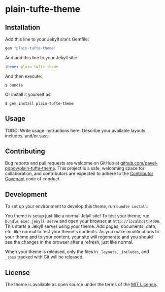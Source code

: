 # plain-tufte-theme

## Installation

Add this line to your Jekyll site's Gemfile:

```ruby
gem "plain-tufte-theme"
```

And add this line to your Jekyll site:

```yaml
theme: plain-tufte-theme
```

And then execute:

    $ bundle

Or install it yourself as:

    $ gem install plain-tufte-theme

## Usage

TODO: Write usage instructions here. Describe your available layouts, includes,
and/or sass.

## Contributing

Bug reports and pull requests are welcome on GitHub at
[github.com/pavel-popov/plain-tufte-theme](https://github.com/pavel-popov/plain-tufte-theme).
This project is a safe, welcoming space for collaboration, and contributors are
expected to adhere to the [Contributor
Covenant](http://contributor-covenant.org) code of conduct.

## Development

To set up your environment to develop this theme, run `bundle install`.

You theme is setup just like a normal Jelyll site! To test your theme, run
`bundle exec jekyll serve` and open your browser at `http://localhost:4000`.
This starts a Jekyll server using your theme. Add pages, documents, data, etc.
like normal to test your theme's contents. As you make modifications to your
theme and to your content, your site will regenerate and you should see the
changes in the browser after a refresh, just like normal.

When your theme is released, only the files in `_layouts`, `_includes`, and
`_sass` tracked with Git will be released.

## License

The theme is available as open source under the terms of the [MIT
License](http://opensource.org/licenses/MIT).


